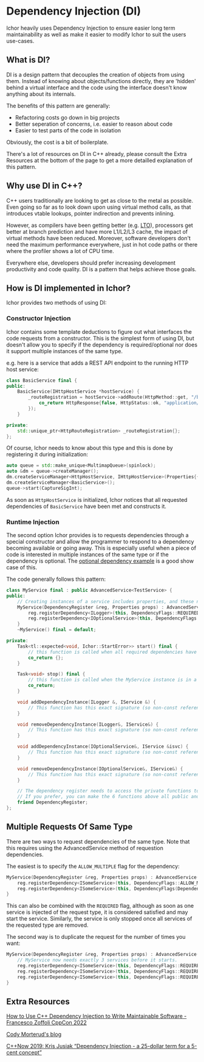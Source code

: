 # Dependency Injection (DI)

Ichor heavily uses Dependency Injection to ensure easier long term maintainability as well as make it easier to modify Ichor to suit the users use-cases.

## What is DI?

DI is a design pattern that decouples the creation of objects from using them. Instead of knowing about objects/functions directly, they are 'hidden' behind a virtual interface and the code using the interface doesn't know anything about its internals.

The benefits of this pattern are generally:

* Refactoring costs go down in big projects
* Better seperation of concerns, i.e. easier to reason about code
* Easier to test parts of the code in isolation

Obviously, the cost is a bit of boilerplate.

There's a lot of resources on DI in C++ already, please consult the Extra Resources at the bottom of the page to get a more detailled explanation of this pattern.

## Why use DI in C++?

C++ users traditionally are looking to get as close to the metal as possible. Even going so far as to look down upon using virtual method calls, as that introduces vtable lookups, pointer indirection and prevents inlining. 

However, as compilers have been getting better (e.g. [LTO](https://en.wikipedia.org/wiki/Interprocedural_optimization)), processors get better at branch prediction and have more L1/L2/L3 cache, the impact of virtual methods have been reduced. Moreover, software developers don't need the maximum performance everywhere, just in hot code paths or there where the profiler shows a lot of CPU time.

Everywhere else, developers should prefer increasing development productivity and code quality. DI is a pattern that helps achieve those goals.

## How is DI implemented in Ichor?

Ichor provides two methods of using DI:

### Constructor Injection

Ichor contains some template deductions to figure out what interfaces the code requests from a constructor. This is the simplest form of using DI, but doesn't allow you to specify if the dependency is required/optional nor does it support multiple instances of the same type.

e.g. here is a service that adds a REST API endpoint to the running HTTP host service:

```c++
class BasicService final {
public:
    BasicService(IHttpHostService *hostService) {
        _routeRegistration = hostService->addRoute(HttpMethod::get, "/basic", [this, serializer](HttpRequest &req) -> AsyncGenerator<HttpResponse> {
            co_return HttpResponse{false, HttpStatus::ok, "application/text, "<html><body>This is my basic webpage</body></html>", {}};
        });
    }

private:
    std::unique_ptr<HttpRouteRegistration> _routeRegistration{};
};
```

Of course, Ichor needs to know about this type and this is done by registering it during initialization:

```c++
auto queue = std::make_unique<MultimapQueue>(spinlock);
auto &dm = queue->createManager();
dm.createServiceManager<HttpHostService, IHttpHostService>(Properties{{"Address", Ichor::make_any<std::string>("127.0.0.1")}, {"Port", Ichor::make_any<uint16_t>(static_cast<uint16_t>(80))}});
dm.createServiceManager<BasicService>();
queue->start(CaptureSigInt);
```

As soon as `HttpHostService` is initialized, Ichor notices that all requested dependencies of `BasicService` have been met and constructs it.

### Runtime Injection

The second option Ichor provides is to requests dependencies through a special constructor and allow the programmer to respond to a dependency becoming available or going away. This is especially useful when a piece of code is interested in multiple instances of the same type or if the dependency is optional. The [optional dependency example](../examples/optional_dependency_example) is a good show case of this.

The code generally follows this pattern:

```c++
class MyService final : public AdvancedService<TestService> {
public:
    // Creating instances of a service includes properties, and these need to be stored in the parent class. Be careful to move them each time and don't use the props variable but instead call getProperties(), if you need them.
    MyService(DependencyRegister &reg, Properties props) : AdvancedService(std::move(props)) {
        reg.registerDependency<ILogger>(this, DependencyFlags::REQUIRED); // Request ILogger as a required dependency (the start function will only be called if all required dependencies have at least 1 instance available)
        reg.registerDependency<IOptionalService>(this, DependencyFlags::NONE); // Request IOptionalService as an optional dependency. This does not influence the start and stop functions.
    }
    ~MyService() final = default;

private:
    Task<tl::expected<void, Ichor::StartError>> start() final {
        // this function is called when all required dependencies have been met with at least 1 instance
        co_return {};
    }

    Task<void> stop() final {
        // this function is called when the MyService instance is in a started state but one or more of the required dependencies are not available anymore. This function is guaranteed to be called before the removeDependencyInstance function is called for the dependency that is going away.
        co_return;
    }

    void addDependencyInstance(ILogger &, IService &) {
        // This function has this exact signature (so non-const reference parameters) and is called every time an ILogger instance is succesfully started.
    }

    void removeDependencyInstance(ILogger&, IService&) {
        // This function has this exact signature (so non-const reference parameters) and is called every time an ILogger instance is stopping.
    }

    void addDependencyInstance(IOptionalService&, IService &isvc) {
        // This function has this exact signature (so non-const reference parameters) and is called every time an IOptionalService instance is succesfully started.
    }

    void removeDependencyInstance(IOptionalService&, IService&) {
        // This function has this exact signature (so non-const reference parameters) and is called every time an IOptionalService instance is stopping.
    }

    // The dependency register needs to access the private functions to inject the dependencies
    // If you prefer, you can make the 6 functions above all public and then this won't be necessary. That's purely a stylistic choice, as the interface that other objects use won't have these functions mentioned at all.
    friend DependencyRegister;
};
```

## Multiple Requests Of Same Type

There are two ways to request dependencies of the same type. Note that this requires using the AdvancedService method of requestion dependencies.

The easiest is to specify the `ALLOW_MULTIPLE` flag for the dependency:

```c++
MyService(DependencyRegister &reg, Properties props) : AdvancedService(std::move(props)) {
    reg.registerDependency<ISomeService>(this, DependencyFlags::ALLOW_MULTIPLE); // optional dependency
    reg.registerDependency<ISomeService>(this, DependencyFlags(DependencyFlags::REQUIRED | DependencyFlags::ALLOW_MULTIPLE)); // required dependency
}
```

This can also be combined with the `REQUIRED` flag, although as soon as one service is injected of the request type, it is considered satisfied and may start the service. Similarly, the service is only stopped once all services of the requested type are removed.

The second way is to duplicate the request for the number of times you want:

```c++
MyService(DependencyRegister &reg, Properties props) : AdvancedService(std::move(props)) {
    // MyService now needs exactly 3 services before it starts.
    reg.registerDependency<ISomeService>(this, DependencyFlags::REQUIRE);
    reg.registerDependency<ISomeService>(this, DependencyFlags::REQUIRE);
    reg.registerDependency<ISomeService>(this, DependencyFlags::REQUIRE);
}
```

## Extra Resources

[How to Use C++ Dependency Injection to Write Maintainable Software - Francesco Zoffoli CppCon 2022](https://www.youtube.com/watch?v=l6Y9PqyK1Mc)

[Cody Morterud's blog](https://www.codymorterud.com/design/2018/09/07/dependency-injection-cpp.html)

[C++Now 2019: Kris Jusiak “Dependency Injection - a 25-dollar term for a 5-cent concept”](https://www.youtube.com/watch?v=yVogS4NbL6U)
